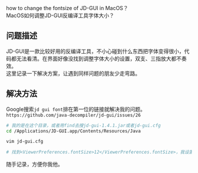how to change the fontsize of JD-GUI in MacOS？  
MacOS如何调整JD-GUI反编译工具字体大小？

## 问题描述
JD-GUI是一款比较好用的反编译工具，不小心碰到什么东西把字体变得很小，代码都无法看清。在界面好像没找到调整字体大小的设置，双支、三指放大都不奏效。  
这里记录一下解决方案，让遇到同样问题的朋友少走弯路。

## 解决方法  

Google搜索`jd gui font`排在第一位的链接就解决我的问题。`https://github.com/java-decompiler/jd-gui/issues/26`

```sh
# 我的是在这个目录，或者用find去搜jd-gui-1.4.1.jar或者jd-gui.cfg
cd /Applications/JD-GUI.app/Contents/Resources/Java

vim jd-gui.cfg

# 找到<ViewerPreferences.fontSize>12</ViewerPreferences.fontSize>，我设置为12，然后关掉JD-GUI，重新打开JD-GUI字体大小就正常了
```
随手记录，方便你我他。